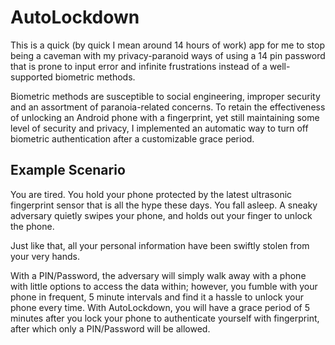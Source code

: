 # AutoLockdown

This is a quick (by quick I mean around 14 hours of work) app for me to stop being a caveman with my privacy-paranoid ways of using a 14 pin password that is prone to input error and infinite frustrations instead of a well-supported biometric methods.

Biometric methods are susceptible to social engineering, improper security and an assortment of paranoia-related concerns. To retain the effectiveness of unlocking an Android phone with a fingerprint, yet still maintaining some level of security and privacy, I implemented an automatic way to turn off biometric authentication after a customizable grace period.

## Example Scenario

You are tired. You hold your phone protected by the latest ultrasonic fingerprint sensor that is all the hype these days. You fall asleep. A sneaky adversary quietly swipes your phone, and holds out your finger to unlock the phone.

Just like that, all your personal information have been swiftly stolen from your very hands.

With a PIN/Password, the adversary will simply walk away with a phone with little options to access the data within; however, you fumble with your phone in frequent, 5 minute intervals and find it a hassle to unlock your phone every time. With AutoLockdown, you will have a grace period of 5 minutes after you lock your phone to authenticate yourself with fingerprint, after which only a PIN/Password will be allowed.

